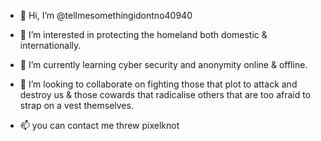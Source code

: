 - 👋 Hi, I’m @tellmesomethingidontno40940
- 👀 I’m interested in protecting the homeland both domestic &  internationally. 
- 🌱 I’m currently learning cyber security and anonymity online &  offline. 
- 💞️ I’m looking to collaborate on fighting those that plot to attack and destroy us & those cowards that radicalise others that are too afraid to strap on a vest themselves. 

- 📫 you can contact me threw pixelknot

<!---
tellmesomethingidontno40940/tellmesomethingidontno40940 is a ✨ special ✨ repository because its `README.md` (this file) appears on your GitHub profile.
You can click the Preview link to take a look at your changes.
--->
